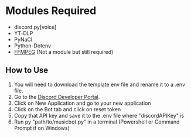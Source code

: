 # Modules Required
- discord.py[voice]
- YT-DLP
- PyNaCl
- Python-Dotenv
- [FFMPEG](https://ffmpeg.org/download.html) (Not a module but still required)

## How to Use
1) You will need to download the template env file and rename it to a .env file.
2) Go to the [Discord Developer Portal](https://discord.com/login?redirect_to=%2Fdevelopers%2Fapplications).
3) Click on New Application and go to your new application
4) Click on the Bot tab and click on reset token
5) Copy that API key and save it to the .env file where "discordAPIKey" is
6) Run py "path/to/musicbot.py" in a terminal (Powershell or Command Prompt if on Windows)
